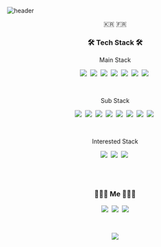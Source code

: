 ![header](https://capsule-render.vercel.app/api?type=soft&color=auto&height=150&section=header&text=LEE%20YEONG%20MO&fontSize=70&animation=twinkling)

<p align="center"> 🇰🇷 🇫🇷 </p>

<h3 align="center">🛠 Tech Stack 🛠</h3>

<p align="center"> Main Stack </p>

<p align="center">
  <img src="https://img.shields.io/badge/Typescript-3178C6?style=flat-square&logo=typescript&logoColor=white"/></a>&nbsp 
  <img src="https://img.shields.io/badge/React-61DAFB?style=flat-square&logo=react&logoColor=white"/></a>&nbsp 
  <img src="https://img.shields.io/badge/NextJS-000000?style=flat-square&logo=next.js&logoColor=white"/></a>&nbsp 
  <img src="https://img.shields.io/badge/Redux-764ABC?style=flat-square&logo=redux&logoColor=white"/></a>&nbsp 
  <img src="https://img.shields.io/badge/ReduxSaga-999999?style=flat-square&logo=Redux-Saga&logoColor=white"/></a>&nbsp 
  <img src="https://img.shields.io/badge/PostCSS-DD3A0A?style=flat-square&logo=postcss&logoColor=white"/></a>&nbsp 
  <img src="https://img.shields.io/badge/Jest-C21325?style=flat-square&logo=jest&logoColor=white"/></a>&nbsp 
</p>
  <br>
  
<p align="center"> Sub Stack </p>

<p align="center">
  <img src="https://img.shields.io/badge/NodeJS-339933?style=flat-square&logo=node.js&logoColor=white"/></a>&nbsp 
  <img src="https://img.shields.io/badge/Express-000000?style=flat-square&logo=Express&logoColor=white"/></a>&nbsp 
  <img src="https://img.shields.io/badge/Mysql-E6B91E?style=flat-square&logo=MySql&logoColor=white"/></a>&nbsp 
  <img src="https://img.shields.io/badge/MongoDB-DB3552?style=flat-square&logo=MongoDB&logoColor=white"/></a>&nbsp 
  <img src="https://img.shields.io/badge/aws-333664?style=flat-square&logo=amazon-aws&logoColor=white"/></a>&nbsp 
  <img src="https://img.shields.io/badge/Nginx-269539?style=flat-square&logo=nginx&logoColor=white"/></a>&nbsp 
  <img src="https://img.shields.io/badge/Docker-005571?style=flat-square&logo=docker&logoColor=white"/></a>&nbsp
  <img src="https://img.shields.io/badge/Travis CI-ffb13b?style=flat-square&logo=travis-CI&logoColor=white"/></a>&nbsp 
</p>

  <br>
  
<p align="center"> Interested Stack </p>

<p align="center">
  <img src="https://img.shields.io/badge/GraphQL-E10098?style=flat-square&logo=graphql&logoColor=white"/></a>&nbsp 
  <img src="https://img.shields.io/badge/Docker-005571?style=flat-square&logo=docker&logoColor=white"/></a>&nbsp 
  <img src="https://img.shields.io/badge/Travis CI-ffb13b?style=flat-square&logo=travis-CI&logoColor=white"/></a>&nbsp  
</p>


<br><br>
<h3 align="center"> 👨🏻‍💻 Me 👨🏻‍💻 </h3>
<p align="center">
  <a href="https://blog.naver.com/samm162"><img src="https://img.shields.io/badge/Tech%20Blog-11B48A?style=flat-square&logo=NativeScript&logoColor=white&link=https://blog.naver.com/samm162"/></a>&nbsp
  <a href="https://www.instagram.com/martien_lee/"><img src="https://img.shields.io/badge/Instagram-E4405F?style=flat-square&logo=Instagram&logoColor=white&link=https://www.instagram.com/martien_lee/"/></a>&nbsp
  <a href="mailto:yeongmolee2@gmail.com"><img src="https://img.shields.io/badge/Gmail-d14836?style=flat-square&logo=Gmail&logoColor=white&link=yeongmolee2@gmail.com"/></a>
</p>
<br>

<p align="center">
  <a href="https://hits.seeyoufarm.com"><img src="https://hits.seeyoufarm.com/api/count/incr/badge.svg?url=https%3A%2F%2Fgithub.com%2Fyeongbba&count_bg=%2389cd75&title_bg=%2386757E&icon=github.svg&icon_color=%23E1DEDE&title=hits&edge_flat=false"/></a>
</p>

